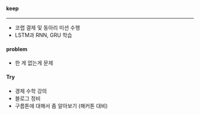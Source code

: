 #### keep
---
- 코랩 결제 및 동아리 미션 수행
- LSTM과 RNN, GRU 학습

#### problem
- 한 게 없는게 문제

#### Try
- 경제 수학 강의
- 블로그 정비
- 구름톤에 대해서 좀 알아보기 (해커톤 대비)
